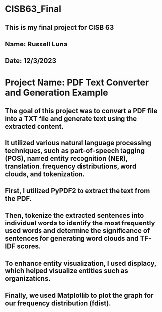 # CISB63_Final
## This is my final project for CISB 63

## Name: Russell Luna

## Date: 12/3/2023

# Project Name: PDF Text Converter and Generation Example

## The goal of this project was to convert a PDF file into a TXT file and generate text using the extracted content.

## It utilized various natural language processing techniques, such as part-of-speech tagging (POS), named entity recognition (NER), translation, frequency distributions, word clouds, and tokenization.

## First, I utilized PyPDF2 to extract the text from the PDF.

##  Then, tokenize the extracted sentences into individual words to identify the most frequently used words and determine the significance of sentences for generating word clouds and TF-IDF scores.

## To enhance entity visualization, I used displacy, which helped visualize entities such as organizations.

## Finally, we used Matplotlib to plot the graph for our frequency distribution (fdist).
